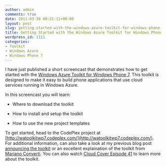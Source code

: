 ```yaml
---
author: admin
comments: true
date: 2011-03-30 00:21:11+00:00
layout: post
slug: getting-started-with-the-windows-azure-toolkit-for-windows-phone-7
title: Getting Started with the Windows Azure Toolkit for Windows Phone 7
wordpress_id: 1111
categories:
- Toolkit
- Windows Azure
- Windows Phone 7
---
```


I have just published a short screencast that demonstrates how to get started with the [Windows Azure Toolkit for Windows Phone 7](http://watoolkitwp7.codeplex.com/). This toolkit is designed to make it easy to build phone applications that use cloud services running in Windows Azure.

 

 

In this screencast you will learn:

 

  
  * Where to download the toolkit
   
  * How to install and setup the toolkit
   
  * How to use the new project templates
 

To get started, head to the CodePlex project at [http://watoolkitwp7.codeplex.com/](http://watoolkitwp7.codeplex.com/). For additional information, can also take a look at my previous blog post [announcing the toolkit](http://www.wadewegner.com/2011/03/windows-azure-toolkit-for-windows-phone-7/) or an excellent explaination of the toolkit from [Mariano Converti](http://blogs.southworks.net/mconverti/2011/03/25/windows-azure-toolkit-for-windows-phone-7-released/). You can also watch [Cloud Cover Episode 41](http://channel9.msdn.com/Shows/Cloud+Cover/Cloud-Cover-Episode-41-Windows-Azure-Toolkit-for-Windows-Phone-7) to learn more about the toolkit.
